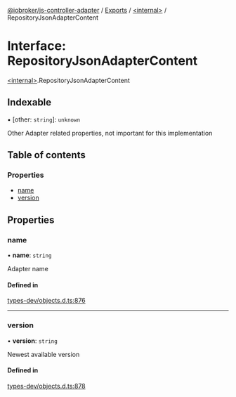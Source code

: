 [@iobroker/js-controller-adapter](../README.md) / [Exports](../modules.md) / [\<internal\>](../modules/internal_.md) / RepositoryJsonAdapterContent

# Interface: RepositoryJsonAdapterContent

[\<internal\>](../modules/internal_.md).RepositoryJsonAdapterContent

## Indexable

▪ [other: `string`]: `unknown`

Other Adapter related properties, not important for this implementation

## Table of contents

### Properties

- [name](internal_.RepositoryJsonAdapterContent.md#name)
- [version](internal_.RepositoryJsonAdapterContent.md#version)

## Properties

### name

• **name**: `string`

Adapter name

#### Defined in

[types-dev/objects.d.ts:876](https://github.com/ioBroker/ioBroker.js-controller/blob/30d8305f/packages/types-dev/objects.d.ts#L876)

___

### version

• **version**: `string`

Newest available version

#### Defined in

[types-dev/objects.d.ts:878](https://github.com/ioBroker/ioBroker.js-controller/blob/30d8305f/packages/types-dev/objects.d.ts#L878)
